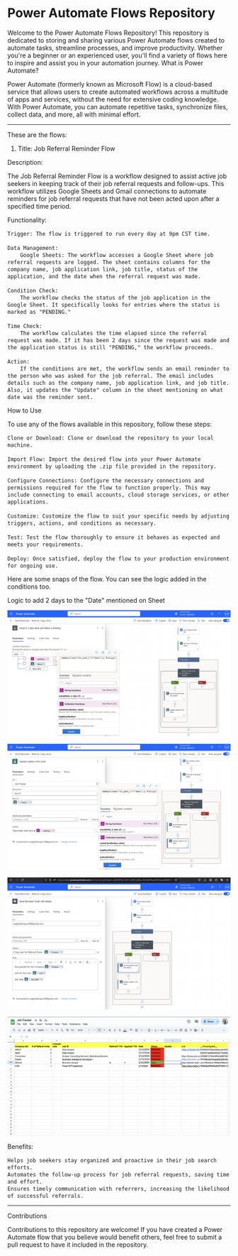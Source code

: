 # Power Automate Flows Repository

Welcome to the Power Automate Flows Repository! This repository is dedicated to storing and sharing various Power Automate flows created to automate tasks, streamline processes, and improve productivity. Whether you're a beginner or an experienced user, you'll find a variety of flows here to inspire and assist you in your automation journey.
What is Power Automate?

Power Automate (formerly known as Microsoft Flow) is a cloud-based service that allows users to create automated workflows across a multitude of apps and services, without the need for extensive coding knowledge. With Power Automate, you can automate repetitive tasks, synchronize files, collect data, and more, all with minimal effort.

------------------------------------------------------------------------------------------------------------------------

These are the flows:

1. Title: Job Referral Reminder Flow

Description:

The Job Referral Reminder Flow is a workflow designed to assist active job seekers in keeping track of their job referral requests and follow-ups. This workflow utilizes Google Sheets and Gmail connections to automate reminders for job referral requests that have not been acted upon after a specified time period.

Functionality:

    Trigger: The flow is triggered to run every day at 9pm CST time.

    Data Management:
        Google Sheets: The workflow accesses a Google Sheet where job referral requests are logged. The sheet contains columns for the company name, job application link, job title, status of the application, and the date when the referral request was made.

    Condition Check:
        The workflow checks the status of the job application in the Google Sheet. It specifically looks for entries where the status is marked as "PENDING."

    Time Check:
        The workflow calculates the time elapsed since the referral request was made. If it has been 2 days since the request was made and the application status is still "PENDING," the workflow proceeds.

    Action:
        If the conditions are met, the workflow sends an email reminder to the person who was asked for the job referral. The email includes details such as the company name, job application link, and job title. Also, it updates the "Update" column in the sheet mentioning on what date was the reminder sent.

How to Use

To use any of the flows available in this repository, follow these steps:

    Clone or Download: Clone or download the repository to your local machine.

    Import Flow: Import the desired flow into your Power Automate environment by uploading the .zip file provided in the repository.

    Configure Connections: Configure the necessary connections and permissions required for the flow to function properly. This may include connecting to email accounts, cloud storage services, or other applications.

    Customize: Customize the flow to suit your specific needs by adjusting triggers, actions, and conditions as necessary.

    Test: Test the flow thoroughly to ensure it behaves as expected and meets your requirements.

    Deploy: Once satisfied, deploy the flow to your production environment for ongoing use.

Here are some snaps of the flow. You can see the logic added in the conditions too.

Logic to add 2 days to the "Date" mentioned on Sheet

!["Condition"](./JobTrackerReferral2dayreminderflow_20240214064544/images/4.png)

!["Condition"](./JobTrackerReferral2dayreminderflow_20240214064544/images/3.png)

!["Condition"](./JobTrackerReferral2dayreminderflow_20240214064544/images/2.png)

!["Google Sheet"](./JobTrackerReferral2dayreminderflow_20240214064544/images/1.png)

Benefits:

    Helps job seekers stay organized and proactive in their job search efforts.
    Automates the follow-up process for job referral requests, saving time and effort.
    Ensures timely communication with referrers, increasing the likelihood of successful referrals.


------------------------------------------------------------------------------------------------------------------------

Contributions

Contributions to this repository are welcome! If you have created a Power Automate flow that you believe would benefit others, feel free to submit a pull request to have it included in the repository.
